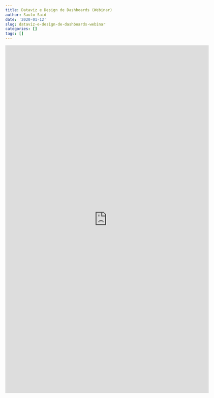 ```yaml
---
title: Dataviz e Design de Dashboards (Webinar)
author: Saulo Said
date: '2020-01-12'
slug: dataviz-e-design-de-dashboards-webinar
categories: []
tags: []
---
```



<iframe src="https://docs.google.com/forms/d/e/1FAIpQLSfUWhIq8lMtnMfucSR6CASjad_cFWGhMkLmuY0de2FJoL2sQA/viewform?embedded=true" width="640" height="1093" frameborder="0" marginheight="0" marginwidth="0">Carregando…</iframe>